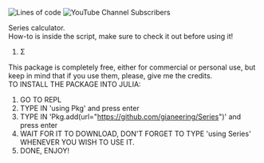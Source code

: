 ![Lines of code](https://img.shields.io/tokei/lines/github/gianeering/Series?style=plastic)
![YouTube Channel Subscribers](https://img.shields.io/youtube/channel/subscribers/UCEaWrSALzAeJD76XLumN85A?style=plastic)

Series calculator.  
How-to is inside the script, make sure to check it out before using it!  
1. Σ  

This package is completely free, either for commercial or personal use, but keep in mind that if you use them, please, give me the credits.  
TO INSTALL THE PACKAGE INTO JULIA:  

1. GO TO REPL
2. TYPE IN 'using Pkg' and press enter
3. TYPE IN 'Pkg.add(url="https://github.com/gianeering/Series")' and press enter
4. WAIT FOR IT TO DOWNLOAD, DON'T FORGET TO TYPE 'using Series' WHENEVER YOU WISH TO USE IT.
5. DONE, ENJOY!
